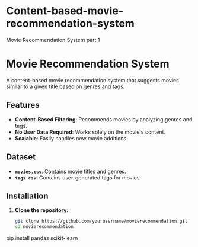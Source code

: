 # Content-based-movie-recommendation-system  
Movie Recommendation System part 1 

# Movie Recommendation System

A content-based movie recommendation system that suggests movies similar to a given title based on genres and tags.

## Features

- **Content-Based Filtering**: Recommends movies by analyzing genres and tags.
- **No User Data Required**: Works solely on the movie's content.
- **Scalable**: Easily handles new movie additions.

## Dataset

- **`movies.csv`**: Contains movie titles and genres.
- **`tags.csv`**: Contains user-generated tags for movies.

## Installation

1. **Clone the repository:**

   ```bash
   git clone https://github.com/yourusername/movierecommendation.git
   cd movierecommendation
pip install pandas scikit-learn
